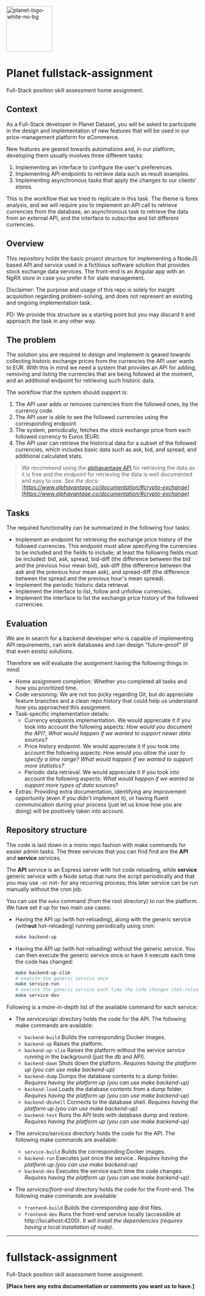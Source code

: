 <img src="https://user-images.githubusercontent.com/28607713/139576077-5c322bfa-d71b-414b-9b63-ff4c53ec9a8d.png"
     alt="planet-logo-white-no-bg"
     width="120">

# Planet fullstack-assignment
Full-Stack position skill assessment home assignment.

## Context
As a Full-Stack developer in Planet Dataset, you will be asked to participate in the design
and implementation of new features that will be used in our price-management platform for
eCommerce.

New features are geared towards automations and, in our platform, developing them usually
involves three different tasks:
1. Implementing an interface to configure the user's preferences.
2. Implementing API endpoints to retrieve data such as result examples.
3. Implementing asynchronous tasks that apply the changes to our clients' stores.

This is the workflow that we tried to replicate in this task. The theme is forex analysis,
and we will require you to implement an API call to retrieve currencies from the database,
an asynchronous task to retrieve the data from an external API, and the interface to subscribe
and list different currencies.

## Overview
This repository holds the basic project structure for implementing a NodeJS based API and service
used in a fictitious software solution that provides stock exchange data services. The front-end
is an Angular app with an NgRX store in case you prefer it for state management.

Disclaimer: The purpose and usage of this repo is solely for insight acquisition regarding problem-solving,
and does not represent an existing and ongoing implementation task.

PD: We provide this structure as a starting point but you may discard it and approach the task in
any other way.

## The problem
The solution you are required to design and implement is geared towards collecting historic exchange
prices from the currencies the API user wants to EUR. With this in mind we need a system that provides
an API for adding, removing and listing the currencies that are being followed at the moment, and an
additional endpoint for retrieving such historic data.

The workflow that the system should support is:
1. The API user adds or removes currencies from the followed ones, by the currency code.
2. The API user is able to see the followed currencies using the corresponding endpoint
3. The system, periodically, fetches the stock exchange price from each followed currency to Euros (EUR).
4. The API user can retrieve the historical data for a subset of the followed currencies, which
     includes basic data such as ask, bid, and spread; and additional calculated stats.

> We recommend using the [alphavantage API](https://www.alphavantage.co/) for retrieving the data as
> it is free and the endpoint for retrieving the data is well documented and easy to use.
> _See the docs: [https://www.alphavantage.co/documentation/#crypto-exchange](https://www.alphavantage.co/documentation/#crypto-exchange)_

## Tasks
The required functionality can be summarized in the following four tasks:
- Implement an endpoint for retrieving the exchange price history of the followed currencies. This endpoint
     must allow specifying the currencies to be included and the fields to include; at least the following
     fields must be included: bid, ask, spread, bid-diff (the difference between the bid and the previous
     hour mean bid), ask-diff (the difference between the ask and the previous hour mean ask), and spread-diff
     (the difference between the spread and the previous hour's mean spread).
- Implement the periodic historic data retrieval.
- Implement the interface to list, follow and unfollow currencies.
- Implement the interface to list the exchange price history of the followed currencies.

## Evaluation
We are in search for a backend developer who is capable of implementing API requirements, can work
databases and can design "future-proof" (if that even exists) solutions.

Therefore we will evaluate the assignment having the following things in mind:
- Home assignment completion: Whether you completed all tasks and how you prioritized time.
- Code versioning: We are not too picky regarding Git, but do appreciate feature branches and a clean
  repo history that could help us understand how you approached this assignment.
- Task-specific implementation details:
  - Currency endpoints implementation. We would appreciate it if you took into account the following
    aspects: _How would you document the API?_, _What would happen if we wanted to support newer data sources?_
  - Price history endpoint. We would appreciate it if you took into account the following
    aspects: _How would you allow the user to specify a time range?_ _What would happen if we wanted to support more statistics?_
  - Periodic data retrieval. We would appreciate it if you took into account the following
    aspects: _What would happen if we wanted to support more types of data sources?_
- Extras: Providing extra documentation, identifying any improvement opportunity (even if you didn't
  implement it), or having fluent communication during your process (just let us know how you are
  doing) will be positively taken into account.

## Repository structure
The code is laid down in a mono repo fashion with make commands for easier admin tasks. The three services
that you can find find are the **API** and **service** services.

The **API** service is an Express server with hot code reloading, while **service** generic service with a
Node setup that runs the script periodically and that you may use -or not- for any recurring process; this
later service can be run manually without the cron job.

You can use the `make` command (from the root directory) to run the platform. We have set it up for two main
use cases:
* Having the API up (with hot-reloading), along with the generic service (with**out** hot-reloading) running periodically using cron:
     ```bash
     make backend-up
     ```
* Having the API up (with hot-reloading) without the generic service. You can then execute the generic service
     once or have it execute each time the code has changed:
     ```bash
     make backend-up-slim
     # execute the generic service once
     make service-run
     # execute the generic service each time the code changes (hot-reloading)
     make service-dev
     ```

Following is a more-in-depth list of the available command for each service:
- The _services/api_ directory holds the code for the API. The following make commands are available:
     - `backend-build` Builds the corresponding Docker images.
     - `backend-up` Raises the platform.
     - `backend-up-slim` Raises the platform without the service _service_ running in the background (just the db and API).
     - `backend-down` Shuts down the platform. _Requires having the platform up (you can use make backend-up)_
     - `backend-dump` Dumps the database contents to a _dump_ folder. _Requires having the platform up (you can use make backend-up)_
     - `backend-load` Loads the database contents from a _dump_ folder. _Requires having the platform up (you can use make backend-up)_
     - `backend-dbshell` Connects to the database shell. _Requires having the platform up (you can use make backend-up)_
     - `backend-test` Runs the API tests with database dump and restore. _Requires having the platform up (you can use make backend-up)_

- The _services/services_ directory holds the code for the API. The following make commands are available:
     - `service-build` Builds the corresponding Docker images.
     - `backend-run` Executes just once the service.. _Requires having the platform up (you can use make backend-up)_
     - `backend-dev` Executes the service each time the code changes. _Requires having the platform up (you can use make backend-up)_
     
- The _services/front-end_ directory holds the code for the Front-end. The following make commands are available:
     - `frontend-build` Builds the corresponding app dist files.
     - `frontend-dev` Runs the front-end service locally (accessible at http://localhost:4200). _It will install the dependencies (requires having a local installation of node)._
---

# fullstack-assignment
Full-Stack position skill assessment home assignment.

**[Place here any extra documentation or comments you want us to have.]**
